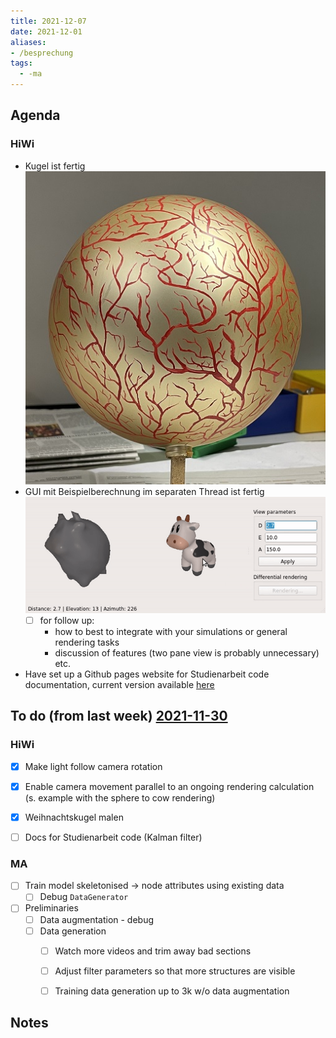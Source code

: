 ```yaml
---
title: 2021-12-07
date: 2021-12-01
aliases:
- /besprechung
tags:
  - -ma
---
```


## Agenda
### HiWi
* Kugel ist fertig  
	![](/unlisted/_img/kugel_blase.jpg)
* GUI mit Beispielberechnung im separaten Thread ist fertig  
	![](/unlisted/_img/gui-threaded.gif)
	* [ ] for follow up:
		* how to best to integrate with your simulations or general rendering tasks
		* discussion of features (two pane view is probably unnecessary) etc.
* Have set up a Github pages website for Studienarbeit code documentation, current version available [here](https://salehahr.github.io/dvi-ekf/)

## To do (from last week) [2021-11-30](unlisted/minutes/2021-11/2021-11-30.md)
### HiWi
* [x] Make light follow camera rotation
* [x] Enable camera movement parallel to an ongoing rendering calculation (s. example with the sphere to cow rendering)
* [x] Weihnachtskugel malen
* [ ] Docs for Studienarbeit code (Kalman filter)  


### MA
* [ ] Train model skeletonised -> node attributes using existing data
	* [ ] Debug `DataGenerator`
* [ ] Preliminaries
	* [ ] Data augmentation - debug
	* [ ] Data generation
		* [ ] Watch more videos and trim away bad sections
		* [ ] Adjust filter parameters so that more structures are visible
		* [ ] Training data generation up to 3k w/o data augmentation


## Notes
